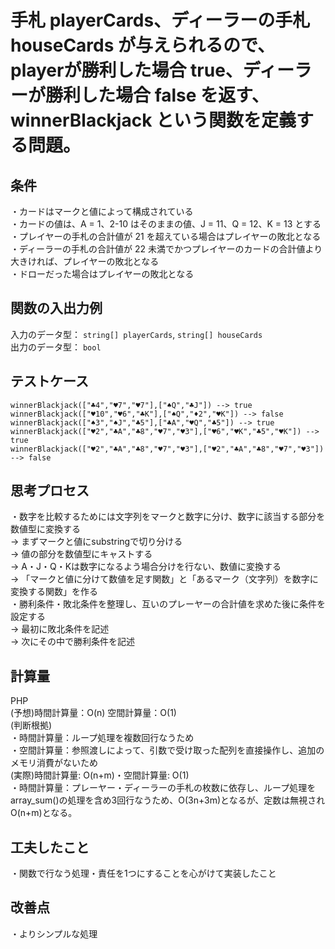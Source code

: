 # 手札 playerCards、ディーラーの手札 houseCards が与えられるので、playerが勝利した場合 true、ディーラーが勝利した場合 false を返す、winnerBlackjack という関数を定義する問題。

## 条件
・カードはマークと値によって構成されている<br>
・カードの値は、A = 1、2-10 はそのままの値、J = 11、Q = 12、K = 13 とする<br>
・プレイヤーの手札の合計値が 21 を超えている場合はプレイヤーの敗北となる<br>
・ディーラーの手札の合計値が 22 未満でかつプレイヤーのカードの合計値より大きければ、プレイヤーの敗北となる<br>
・ドローだった場合はプレイヤーの敗北となる<br>

## 関数の入出力例
入力のデータ型： `string[] playerCards`, `string[] houseCards`<br>
出力のデータ型： `bool`<br>

## テストケース
`winnerBlackjack(["♣4","♥7","♥7"],["♠Q","♣J"]) --> true`<br>
`winnerBlackjack(["♥10","♥6","♣K"],["♠Q","♦2","♥K"]) --> false`<br>
`winnerBlackjack(["♠3","♠J","♣5"],["♣A","♥Q","♣5"]) --> true`<br>
`winnerBlackjack(["♥2","♣A","♣8","♥7","♥3"],["♥6","♥K","♣5","♥K"]) --> true`<br>
`winnerBlackjack(["♥2","♣A","♣8","♥7","♥3"],["♥2","♣A","♣8","♥7","♥3"]) --> false`<br>

## 思考プロセス
・数字を比較するためには文字列をマークと数字に分け、数字に該当する部分を数値型に変換する<br>
→ まずマークと値にsubstringで切り分ける<br>
→ 値の部分を数値型にキャストする<br>
→ A・J・Q・Kは数字になるよう場合分けを行ない、数値に変換する<br>
→ 「マークと値に分けて数値を足す関数」と「あるマーク（文字列）を数字に変換する関数」を作る<br>
・勝利条件・敗北条件を整理し、互いのプレーヤーの合計値を求めた後に条件を設定する<br>
→ 最初に敗北条件を記述<br>
→ 次にその中で勝利条件を記述<br>

## 計算量
PHP<br>
(予想)時間計算量：O(n) 空間計算量：O(1)<br>
(判断根拠)<br>
・時間計算量：ループ処理を複数回行なうため<br>
・空間計算量：参照渡しによって、引数で受け取った配列を直接操作し、追加のメモリ消費がないため<br>
(実際)時間計算量: O(n+m)・空間計算量: O(1)<br>
・時間計算量：プレーヤー・ディーラーの手札の枚数に依存し、ループ処理をarray_sum()の処理を含め3回行なうため、O(3n+3m)となるが、定数は無視されO(n+m)となる。<br>

## 工夫したこと
・関数で行なう処理・責任を1つにすることを心がけて実装したこと<br>

## 改善点
・よりシンプルな処理
